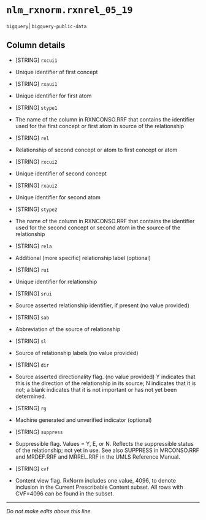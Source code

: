 # `nlm_rxnorm.rxnrel_05_19`
`bigquery`| `bigquery-public-data`

## Column details
* [STRING]    `rxcui1`
 - Unique identifier of first concept
* [STRING]    `rxaui1`
 - Unique identifier for first atom
* [STRING]    `stype1`
 - The name of the column in RXNCONSO.RRF that contains the identifier used for the first concept or first atom in source of the relationship
* [STRING]    `rel`
 - Relationship of second concept or atom to first concept or atom
* [STRING]    `rxcui2`
 - Unique identifier of second concept
* [STRING]    `rxaui2`
 - Unique identifier for second atom
* [STRING]    `stype2`
 - The name of the column in RXNCONSO.RRF that contains the identifier used for the second concept or second atom in the source of the relationship
* [STRING]    `rela`
 - Additional (more specific) relationship label (optional)
* [STRING]    `rui`
 - Unique identifier for relationship
* [STRING]    `srui`
 - Source asserted relationship identifier, if present (no value provided)
* [STRING]    `sab`
 - Abbreviation of the source of relationship
* [STRING]    `sl`
 - Source of relationship labels (no value provided)
* [STRING]    `dir`
 - Source asserted directionality flag. (no value provided) Y indicates that this is the direction of the relationship in its source; N indicates that it is not; a blank indicates that it is not important or has not yet been determined.
* [STRING]    `rg`
 - Machine generated and unverified indicator (optional)
* [STRING]    `suppress`
 - Suppressible flag. Values = Y, E, or N. Reflects the suppressible status of the relationship; not yet in use. See also SUPPRESS in MRCONSO.RRF and MRDEF.RRF and MRREL.RRF in the UMLS Reference Manual.
* [STRING]    `cvf`
 - Content view flag. RxNorm includes one value, 4096, to denote inclusion in the Current Prescribable Content subset. All rows with CVF=4096 can be found in the subset.

-------------------------------------------------------------------------------
*Do not make edits above this line.*
